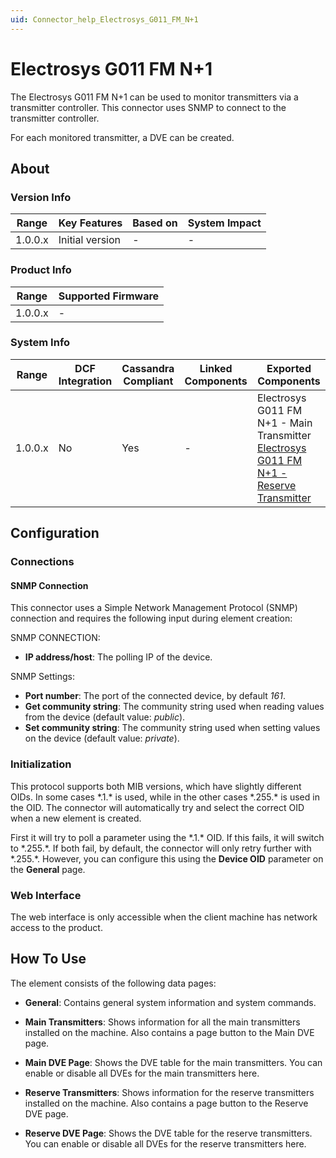 ```yaml
---
uid: Connector_help_Electrosys_G011_FM_N+1
---
```


# Electrosys G011 FM N+1

The Electrosys G011 FM N+1 can be used to monitor transmitters via a transmitter controller. This connector uses SNMP to connect to the transmitter controller.

For each monitored transmitter, a DVE can be created.

## About

### Version Info

| Range     | Key Features     | Based on     | System Impact     |
|-----------|------------------|--------------|-------------------|
| 1.0.0.x   | Initial version  | -            | -                 |

### Product Info

| Range     | Supported Firmware     |
|-----------|------------------------|
| 1.0.0.x   | -                      |

### System Info

| Range | DCF Integration | Cassandra Compliant | Linked Components | Exported Components |
|--|--|--|--|--|
| 1.0.0.x | No | Yes | - | Electrosys G011 FM N+1 - Main Transmitter<br>[Electrosys G011 FM N+1 - Reserve Transmitter](xref:Connector_help_Electrosys_G011_FM_N%2B1_-_Reserve_Transmitter) |

## Configuration

### Connections

#### SNMP Connection

This connector uses a Simple Network Management Protocol (SNMP) connection and requires the following input during element creation:

SNMP CONNECTION:

- **IP address/host**: The polling IP of the device.

SNMP Settings:

- **Port number**: The port of the connected device, by default *161*.
- **Get community string**: The community string used when reading values from the device (default value: *public*).
- **Set community string**: The community string used when setting values on the device (default value: *private*).

### Initialization

This protocol supports both MIB versions, which have slightly different OIDs. In some cases \*.1.\* is used, while in the other cases \*.255.\* is used in the OID. The connector will automatically try and select the correct OID when a new element is created.

First it will try to poll a parameter using the \*.1.\* OID. If this fails, it will switch to \*.255.\*. If both fail, by default, the connector will only retry further with \*.255.\*. However, you can configure this using the **Device OID** parameter on the **General** page.

### Web Interface

The web interface is only accessible when the client machine has network access to the product.

## How To Use

The element consists of the following data pages:

- **General**: Contains general system information and system commands.

- **Main Transmitters**: Shows information for all the main transmitters installed on the machine. Also contains a page button to the Main DVE page.

- **Main DVE Page**: Shows the DVE table for the main transmitters. You can enable or disable all DVEs for the main transmitters here.

- **Reserve Transmitters**: Shows information for the reserve transmitters installed on the machine. Also contains a page button to the Reserve DVE page.

- **Reserve DVE Page**: Shows the DVE table for the reserve transmitters. You can enable or disable all DVEs for the reserve transmitters here.
